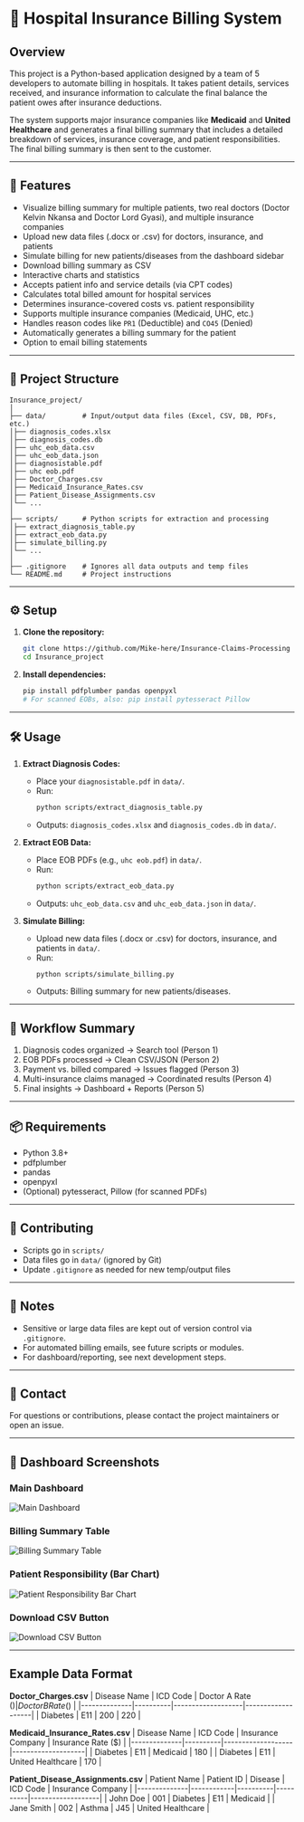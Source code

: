 # 🏥 Hospital Insurance Billing System

## Overview

This project is a Python-based application designed by a team of 5 developers to automate billing in hospitals. It takes patient details, services received, and insurance information to calculate the final balance the patient owes after insurance deductions.

The system supports major insurance companies like **Medicaid** and **United Healthcare** and generates a final billing summary that includes a detailed breakdown of services, insurance coverage, and patient responsibilities. The final billing summary is then sent to the customer.

---

## 🚀 Features

- Visualize billing summary for multiple patients, two real doctors (Doctor Kelvin Nkansa and Doctor Lord Gyasi), and multiple insurance companies
- Upload new data files (.docx or .csv) for doctors, insurance, and patients
- Simulate billing for new patients/diseases from the dashboard sidebar
- Download billing summary as CSV
- Interactive charts and statistics
- Accepts patient info and service details (via CPT codes)
- Calculates total billed amount for hospital services
- Determines insurance-covered costs vs. patient responsibility
- Supports multiple insurance companies (Medicaid, UHC, etc.)
- Handles reason codes like `PR1` (Deductible) and `CO45` (Denied)
- Automatically generates a billing summary for the patient
- Option to email billing statements

---

## 📂 Project Structure

```
Insurance_project/
│
├── data/         # Input/output data files (Excel, CSV, DB, PDFs, etc.)
│├── diagnosis_codes.xlsx
│├── diagnosis_codes.db
│├── uhc_eob_data.csv
│├── uhc_eob_data.json
│├── diagnosistable.pdf
│├── uhc eob.pdf
│├── Doctor_Charges.csv
│├── Medicaid_Insurance_Rates.csv
│├── Patient_Disease_Assignments.csv
│└── ...
│
├── scripts/      # Python scripts for extraction and processing
│├── extract_diagnosis_table.py
│├── extract_eob_data.py
│├── simulate_billing.py
│└── ...
│
├── .gitignore    # Ignores all data outputs and temp files
└── README.md     # Project instructions
```

---

## ⚙️ Setup

1. **Clone the repository:**
   ```bash
   git clone https://github.com/Mike-here/Insurance-Claims-Processing
   cd Insurance_project
   ```
2. **Install dependencies:**
   ```bash
   pip install pdfplumber pandas openpyxl
   # For scanned EOBs, also: pip install pytesseract Pillow
   ```

---

## 🛠️ Usage

1. **Extract Diagnosis Codes:**
   - Place your `diagnosistable.pdf` in `data/`.
   - Run:
     ```bash
     python scripts/extract_diagnosis_table.py
     ```
   - Outputs: `diagnosis_codes.xlsx` and `diagnosis_codes.db` in `data/`.

2. **Extract EOB Data:**
   - Place EOB PDFs (e.g., `uhc eob.pdf`) in `data/`.
   - Run:
     ```bash
     python scripts/extract_eob_data.py
     ```
   - Outputs: `uhc_eob_data.csv` and `uhc_eob_data.json` in `data/`.

3. **Simulate Billing:**
   - Upload new data files (.docx or .csv) for doctors, insurance, and patients in `data/`.
   - Run:
     ```bash
     python scripts/simulate_billing.py
     ```
   - Outputs: Billing summary for new patients/diseases.

---

## 🔄 Workflow Summary

1. Diagnosis codes organized → Search tool (Person 1)
2. EOB PDFs processed → Clean CSV/JSON (Person 2)
3. Payment vs. billed compared → Issues flagged (Person 3)
4. Multi-insurance claims managed → Coordinated results (Person 4)
5. Final insights → Dashboard + Reports (Person 5)

---

## 📦 Requirements
- Python 3.8+
- pdfplumber
- pandas
- openpyxl
- (Optional) pytesseract, Pillow (for scanned PDFs)

---

## 🤝 Contributing
- Scripts go in `scripts/`
- Data files go in `data/` (ignored by Git)
- Update `.gitignore` as needed for new temp/output files

---

## 📝 Notes
- Sensitive or large data files are kept out of version control via `.gitignore`.
- For automated billing emails, see future scripts or modules.
- For dashboard/reporting, see next development steps.

---

## 📧 Contact
For questions or contributions, please contact the project maintainers or open an issue.

---

## 📸 Dashboard Screenshots

### Main Dashboard
![Main Dashboard](assets/Dashboard.png)

### Billing Summary Table
![Billing Summary Table](assets/billing_summary.png)

### Patient Responsibility (Bar Chart)
![Patient Responsibility Bar Chart](assets/patient_payment_bar_chart.png)

### Download CSV Button
![Download CSV Button](assets/download_csv.png)

---

## Example Data Format

**Doctor_Charges.csv**
| Disease Name | ICD Code | Doctor A Rate ($) | Doctor B Rate ($) |
|--------------|----------|-------------------|-------------------|
| Diabetes     | E11      | 200               | 220               |

**Medicaid_Insurance_Rates.csv**
| Disease Name | ICD Code | Insurance Company | Insurance Rate ($) |
|--------------|----------|-------------------|--------------------|
| Diabetes     | E11      | Medicaid          | 180                |
| Diabetes     | E11      | United Healthcare | 170                |

**Patient_Disease_Assignments.csv**
| Patient Name | Patient ID | Disease  | ICD Code | Insurance Company |
|--------------|------------|----------|----------|-------------------|
| John Doe     | 001        | Diabetes | E11      | Medicaid          |
| Jane Smith   | 002        | Asthma   | J45      | United Healthcare |
